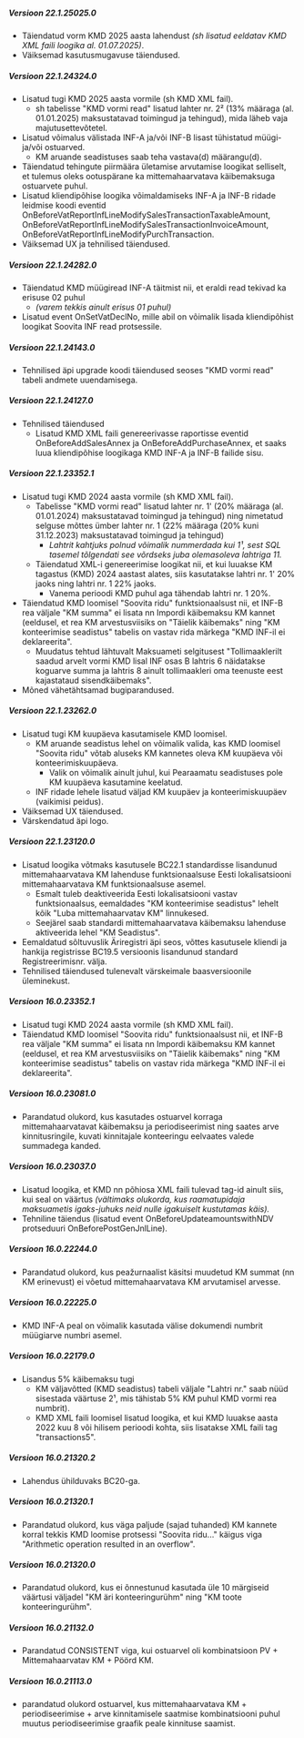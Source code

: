 ---
---
##### Versioon 22.1.25025.0
- Täiendatud vorm KMD 2025 aasta lahendust _(sh lisatud eeldatav KMD XML faili loogika al. 01.07.2025)_.
- Väiksemad kasutusmugavuse täiendused.  

##### Versioon 22.1.24324.0
- Lisatud tugi KMD 2025 aasta vormile (sh KMD XML fail).
  - sh tabelisse "KMD vormi read" lisatud lahter nr. 2² (13% määraga (al. 01.01.2025) maksustatavad toimingud ja tehingud), mida läheb vaja majutusettevõtetel.
- Lisatud võimalus välistada INF-A ja/või INF-B lisast tühistatud müügi- ja/või ostuarved.
  - KM aruande seadistuses saab teha vastava(d) määrangu(d).
- Täiendatud tehingute piirmäära ületamise arvutamise loogikat selliselt, et tulemus oleks ootuspärane ka mittemahaarvatava käibemaksuga ostuarvete puhul.
- Lisatud kliendipõhise loogika võimaldamiseks INF-A ja INF-B ridade leidmise koodi eventid OnBeforeVatReportInfLineModifySalesTransactionTaxableAmount, OnBeforeVatReportInfLineModifySalesTransactionInvoiceAmount, OnBeforeVatReportInfLineModifyPurchTransaction.
- Väiksemad UX ja tehnilised täiendused.  

##### Versioon 22.1.24282.0
- Täiendatud KMD müügiread INF-A täitmist nii, et eraldi read tekivad ka erisuse 02 puhul
  - _(varem tekkis ainult erisus 01 puhul)_
- Lisatud event OnSetVatDeclNo, mille abil on võimalik lisada kliendipõhist loogikat Soovita INF read protsessile.  

##### Versioon 22.1.24143.0
- Tehnilised äpi upgrade koodi täiendused seoses "KMD vormi read" tabeli andmete uuendamisega.  

##### Versioon 22.1.24127.0
- Tehnilised täiendused
  - Lisatud KMD XML faili genereerivasse raportisse eventid OnBeforeAddSalesAnnex ja OnBeforeAddPurchaseAnnex, et saaks luua kliendipõhise loogikaga KMD INF-A ja INF-B failide sisu.  

##### Versioon 22.1.23352.1
- Lisatud tugi KMD 2024 aasta vormile (sh KMD XML fail).
  - Tabelisse "KMD vormi read" lisatud lahter nr. 1' (20% määraga (al. 01.01.2024) maksustatavad toimingud ja tehingud) ning nimetatud selguse mõttes ümber lahter nr. 1 (22% määraga (20% kuni 31.12.2023) maksustatavad toimingud ja tehingud)
    - _Lahtrit kahtjuks polnud võimalik nummerdada kui 1¹, sest SQL tasemel tõlgendati see võrdseks juba olemasoleva lahtriga 11._
  - Täiendatud XML-i genereerimise loogikat nii, et kui luuakse KM tagastus (KMD) 2024 aastast alates, siis kasutatakse lahtri nr. 1' 20% jaoks ning lahtri nr. 1 22% jaoks.
    - Vanema perioodi KMD puhul aga tähendab lahtri nr. 1 20%.
- Täiendatud KMD loomisel "Soovita ridu" funktsionaalsust nii, et INF-B rea väljale "KM summa" ei lisata nn Impordi käibemaksu KM kannet (eeldusel, et rea KM arvestusviisiks on "Täielik käibemaks" ning "KM konteerimise seadistus" tabelis on vastav rida märkega "KMD INF-il ei deklareerita".
  - Muudatus tehtud lähtuvalt Maksuameti selgitusest "Tollimaaklerilt saadud arvelt vormi KMD lisal INF osas B lahtris 6 näidatakse koguarve summa ja lahtris 8 ainult tollimaakleri oma teenuste eest kajastataud sisendkäibemaks".
- Mõned vähetähtsamad bugiparandused.  

##### Versioon 22.1.23262.0
- Lisatud tugi KM kuupäeva kasutamisele KMD loomisel.
  - KM aruande seadistus lehel on võimalik valida, kas KMD loomisel "Soovita ridu" võtab aluseks KM kannetes oleva KM kuupäeva või konteerimiskuupäeva.
    - Valik on võimalik ainult juhul, kui Pearaamatu seadistuses pole KM kuupäeva kasutamine keelatud.
  - INF ridade lehele lisatud väljad KM kuupäev ja konteerimiskuupäev (vaikimisi peidus).
- Väiksemad UX täiendused.
- Värskendatud äpi logo.  

##### Versioon 22.1.23120.0
- Lisatud loogika võtmaks kasutusele BC22.1 standardisse lisandunud mittemahaarvatava KM lahenduse funktsionaalsuse Eesti lokalisatsiooni mittemahaarvatava KM funktsionaalsuse asemel.
  - Esmalt tuleb deaktiveerida Eesti lokalisatsiooni vastav funktsionaalsus, eemaldades "KM konteerimise seadistus" lehelt kõik "Luba mittemahaarvatav KM" linnukesed.
  - Seejärel saab standardi mittemahaarvatava käibemaksu lahenduse aktiveerida lehel "KM Seadistus". 
- Eemaldatud sõltuvuslik Äriregistri äpi seos, võttes kasutusele kliendi ja hankija registrisse BC19.5 versioonis lisandunud standard Registreerimisnr. välja.
- Tehnilised täiendused tulenevalt värskeimale baasversioonile üleminekust.  

##### Versioon 16.0.23352.1
- Lisatud tugi KMD 2024 aasta vormile (sh KMD XML fail).
- Täiendatud KMD loomisel "Soovita ridu" funktsionaalsust nii, et INF-B rea väljale "KM summa" ei lisata nn Impordi käibemaksu KM kannet (eeldusel, et rea KM arvestusviisiks on "Täielik käibemaks" ning "KM konteerimise seadistus" tabelis on vastav rida märkega "KMD INF-il ei deklareerita".  

##### Versioon 16.0.23081.0
- Parandatud olukord, kus kasutades ostuarvel korraga mittemahaarvatavat käibemaksu ja periodiseerimist ning saates arve kinnitusringile, kuvati kinnitajale konteeringu eelvaates valede summadega kanded.

##### Versioon 16.0.23037.0
- Lisatud loogika, et KMD nn põhiosa XML faili tulevad tag-id ainult siis, kui seal on väärtus _(vältimaks olukorda, kus raamatupidaja maksuametis igaks-juhuks neid nulle igakuiselt kustutamas käis)._
- Tehniline täiendus (lisatud event OnBeforeUpdateamountswithNDV protseduuri OnBeforePostGenJnlLine).
  
##### Versioon 16.0.22244.0
- Parandatud olukord, kus peažurnaalist käsitsi muudetud KM summat (nn KM erinevust) ei võetud mittemahaarvatava KM arvutamisel arvesse.

##### Versioon 16.0.22225.0
- KMD INF-A peal on võimalik kasutada välise dokumendi numbrit müügiarve numbri asemel.
  
##### Versioon 16.0.22179.0
- Lisandus 5% käibemaksu tugi
  - KM väljavõtted (KMD seadistus) tabeli väljale "Lahtri nr." saab nüüd sisestada väärtuse 2¹, mis tähistab 5% KM puhul KMD vormi rea numbrit).
  - KMD XML faili loomisel lisatud loogika, et kui KMD luuakse aasta 2022 kuu 8 või hilisem perioodi kohta, siis lisatakse XML faili tag "transactions5".
  
##### Versioon 16.0.21320.2
- Lahendus ühilduvaks BC20-ga.
  
##### Versioon 16.0.21320.1
- Parandatud olukord, kus väga paljude (sajad tuhanded) KM kannete korral tekkis KMD loomise protsessi "Soovita ridu..." käigus viga "Arithmetic operation resulted in an overflow".
  
##### Versioon 16.0.21320.0
- Parandatud olukord, kus ei õnnestunud kasutada üle 10 märgiseid väärtusi väljadel "KM äri konteeringurühm" ning "KM toote konteeringurühm".
  
##### Versioon 16.0.21132.0
- Parandatud CONSISTENT viga, kui ostuarvel oli kombinatsioon PV + Mittemahaarvatav KM + Pöörd KM.
  
##### Versioon 16.0.21113.0
- parandatud olukord ostuarvel, kus mittemahaarvatava KM + periodiseerimise + arve kinnitamisele saatmise kombinatsiooni puhul muutus periodiseerimise graafik peale kinnituse saamist.
